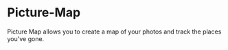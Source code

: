 # Picture-Map

Picture Map allows you to create a map of your photos and track the places you've gone.
